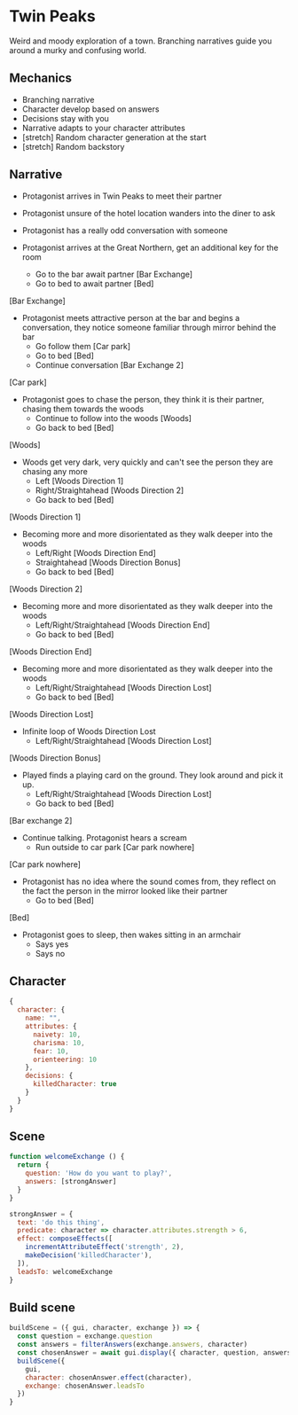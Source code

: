 # Twin Peaks

Weird and moody exploration of a town. Branching narratives guide you around a murky and confusing world.

## Mechanics

- Branching narrative
- Character develop based on answers
- Decisions stay with you
- Narrative adapts to your character attributes
- [stretch] Random character generation at the start
- [stretch] Random backstory

## Narrative

- Protagonist arrives in Twin Peaks to meet their partner
- Protagonist unsure of the hotel location wanders into the diner to ask
- Protagonist has a really odd conversation with someone

- Protagonist arrives at the Great Northern, get an additional key for the room
   - Go to the bar await partner [Bar Exchange]
   - Go to bed to await partner [Bed]

[Bar Exchange]

- Protagonist meets attractive person at the bar and begins a conversation, they notice someone familiar through mirror behind the bar
  - Go follow them [Car park]
  - Go to bed [Bed]
  - Continue conversation [Bar Exchange 2]

[Car park]

- Protagonist goes to chase the person, they think it is their partner, chasing them towards the woods
  - Continue to follow into the woods [Woods]
  - Go back to bed [Bed]

[Woods]

- Woods get very dark, very quickly and can't see the person they are chasing any more
  - Left [Woods Direction 1]
  - Right/Straightahead [Woods Direction 2]
  - Go back to bed [Bed]

[Woods Direction 1]

- Becoming more and more disorientated as they walk deeper into the woods
  - Left/Right [Woods Direction End]
  - Straightahead [Woods Direction Bonus]
  - Go back to bed [Bed]

[Woods Direction 2]

- Becoming more and more disorientated as they walk deeper into the woods
  - Left/Right/Straightahead [Woods Direction End]
  - Go back to bed [Bed]

[Woods Direction End]

- Becoming more and more disorientated as they walk deeper into the woods
  - Left/Right/Straightahead [Woods Direction Lost]
  - Go back to bed [Bed]

[Woods Direction Lost]

- Infinite loop of Woods Direction Lost
  - Left/Right/Straightahead [Woods Direction Lost]

[Woods Direction Bonus]
- Played finds a playing card on the ground. They look around and pick it up.
  - Left/Right/Straightahead [Woods Direction Lost]
  - Go back to bed [Bed]

[Bar exchange 2]

- Continue talking. Protagonist hears a scream
  - Run outside to car park [Car park nowhere]

[Car park nowhere]

- Protagonist has no idea where the sound comes from, they reflect on the fact the person in the mirror looked like their partner
  - Go to bed [Bed]

[Bed]

- Protagonist goes to sleep, then wakes sitting in an armchair
  - Says yes
  - Says no


## Character

``` js
{
  character: {
    name: "",
    attributes: {
      naivety: 10,
      charisma: 10,
      fear: 10,
      orienteering: 10
    },
    decisions: {
      killedCharacter: true
    }
  }
}
```

## Scene

``` js
function welcomeExchange () {
  return {
    question: 'How do you want to play?',
    answers: [strongAnswer]
  }
}

strongAnswer = {
  text: 'do this thing',
  predicate: character => character.attributes.strength > 6,
  effect: composeEffects([
    incrementAttributeEffect('strength', 2),
    makeDecision('killedCharacter'),
  ]),
  leadsTo: welcomeExchange
}
```

## Build scene

``` js
buildScene = ({ gui, character, exchange }) => {
  const question = exchange.question
  const answers = filterAnswers(exchange.answers, character)
  const chosenAnswer = await gui.display({ character, question, answers })
  buildScene({
    gui,
    character: chosenAnswer.effect(character),
    exchange: chosenAnswer.leadsTo
  })
}
```
